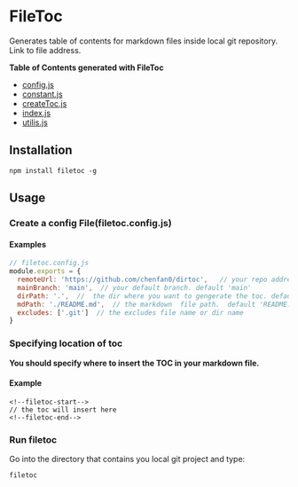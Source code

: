 # FileToc
Generates table of contents for markdown files inside local git repository. Link to file address.

**Table of Contents generated with FileToc**
<!--dirtoc-start-->
- [config.js](https://github.com/chenfan0/algorithm/tree/main/lib/config.js)
- [constant.js](https://github.com/chenfan0/algorithm/tree/main/lib/constant.js)
- [createToc.js](https://github.com/chenfan0/algorithm/tree/main/lib/createToc.js)
- [index.js](https://github.com/chenfan0/algorithm/tree/main/lib/index.js)
- [utilis.js](https://github.com/chenfan0/algorithm/tree/main/lib/utilis.js)
<!--dirtoc-end-->

## Installation
```shell
npm install filetoc -g
```
## Usage

### Create a config File(filetoc.config.js)
#### Examples
```js
// filetoc.config.js
module.exports = {
  remoteUrl: 'https://github.com/chenfan0/dirtoc',   // your repo address
  mainBranch: 'main',  // your default branch. default 'main'
  dirPath: '.',  //  the dir where you want to gengerate the toc. default '.'
  mdPath: './README.md',  // the markdown  file path.  default 'README.md'
  excludes: ['.git']  // the excludes file name or dir name
}
```
### Specifying location of toc
**You should specify where to insert the TOC in your markdown file.**
#### Example
```
<!--filetoc-start-->
// the toc will insert here
<!--filetoc-end-->
```
### Run filetoc
Go into the directory that contains you local git project and type:
```
filetoc
```

